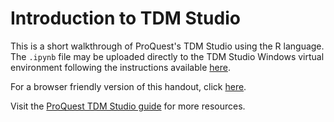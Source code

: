 # Introduction to TDM Studio

This is a short walkthrough of ProQuest's TDM Studio using the R language. The `.ipynb` file may be uploaded directly to the TDM Studio Windows virtual environment following the instructions available [here](https://pq-edu.com/Camtasia%20Product%20Training%20Videos/TDM%20Studio/Uploading%20Content%20to%20TDM%20Studio/Uploading%20Content%20to%20TDM%20Studio_player.html).

For a browser friendly version of this handout, click [here](https://htmlpreview.github.io/?https://github.com/giannetti/intro-tdmstudio/blob/main/R_intro_tdmstudio.html).

Visit the [ProQuest TDM Studio guide](https://proquest.libguides.com/tdmstudio) for more resources.
